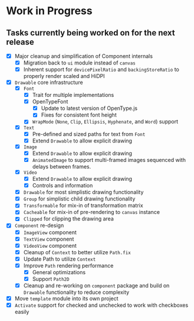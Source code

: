 # Work in Progress
## Tasks currently being worked on for the next release

* [X] Major cleanup and simplification of Component internals
    * [X] Migration back to `ui` module instead of `canvas`
    * [X] Inherent support for `devicePixelRatio` and `backingStoreRatio` to properly render scaled and HiDPI
* [X] `Drawable` core infrastructure
    * [X] `Font`
        * [X] Trait for multiple implementations
        * [X] OpenTypeFont
          * [X] Update to latest version of OpenType.js
          * [X] Fixes for consistent font height
        * [X] `WrapMode` (`None`, `Clip`, `Ellipsis`, `Hyphenate`, and `Word`) support
    * [X] `Text`
        * [X] Pre-defined and sized paths for text from `Font`
        * [X] Extend `Drawable` to allow explicit drawing
    * [X] `Image`
        * [X] Extend `Drawable` to allow explicit drawing
        * [X] `AnimatedImage` to support multi-framed images sequenced with delays between frames.
    * [X] `Video`
        * [X] Extend `Drawable` to allow explicit drawing
        * [X] Controls and information
    * [X] `Drawable` for most simplistic drawing functionality
    * [X] `Group` for simplistic child drawing functionality
    * [X] `Transformable` for mix-in of transformation matrix
    * [X] `Cacheable` for mix-in of pre-rendering to `canvas` instance
    * [X] `Clipped` for clipping the drawing area
* [X] `Component` re-design
    * [X] `ImageView` component
    * [X] `TextView` component
    * [X] `VideoView` component
    * [X] Cleanup of `Context` to better utilize `Path.fix`
    * [X] Update Path to utilize `Context`
    * [X] Improve `Path` rendering performance
        * [X] General optimizations
        * [X] Support `Path2D`
    * [X] Cleanup and re-working on `component` package and build on `Drawable` functionality to reduce complexity
* [X] Move `template` module into its own project
* [X] `Activate` support for checked and unchecked to work with checkboxes easily